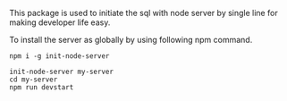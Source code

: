 This package is used to initiate the sql with node server by single line for making developer life easy.

To install the server as globally by using following npm command.

```npm
npm i -g init-node-server
```

```
init-node-server my-server
cd my-server
npm run devstart
```
